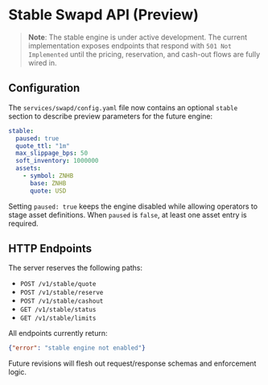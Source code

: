 # Stable Swapd API (Preview)

> **Note**: The stable engine is under active development. The current implementation exposes
> endpoints that respond with `501 Not Implemented` until the pricing, reservation, and
> cash-out flows are fully wired in.

## Configuration

The `services/swapd/config.yaml` file now contains an optional `stable` section to describe
preview parameters for the future engine:

```yaml
stable:
  paused: true
  quote_ttl: "1m"
  max_slippage_bps: 50
  soft_inventory: 1000000
  assets:
    - symbol: ZNHB
      base: ZNHB
      quote: USD
```

Setting `paused: true` keeps the engine disabled while allowing operators to stage
asset definitions. When `paused` is `false`, at least one asset entry is required.

## HTTP Endpoints

The server reserves the following paths:

- `POST /v1/stable/quote`
- `POST /v1/stable/reserve`
- `POST /v1/stable/cashout`
- `GET /v1/stable/status`
- `GET /v1/stable/limits`

All endpoints currently return:

```json
{"error": "stable engine not enabled"}
```

Future revisions will flesh out request/response schemas and enforcement logic.
